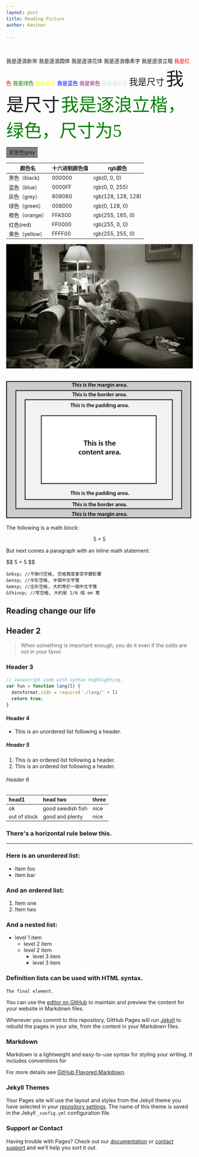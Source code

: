 ```yaml
---
layout: post
title: Reading Picture
author: Kexiner

---
```




<br>


<font face="逐浪新宋">我是逐浪新宋</font>
<font face="逐浪圆体">我是逐浪圆体</font>
<font face="逐浪花体">我是逐浪花体</font>
<font face="逐浪像素字">我是逐浪像素字</font>
<font face="逐浪立楷">我是逐浪立楷</font>
<font color=red>我是红色</font>
<font color=#008000>我是绿色</font>
<font color=yellow>我是黄色</font>
<font color=Blue>我是蓝色</font>
<font color= #871F78>我是紫色</font>
<font color= #DCDCDC>我是浅灰色</font>
<font size=5>我是尺寸</font>
<font size=10>我是尺寸</font>
<font face="逐浪立楷" color=green size=10>我是逐浪立楷，绿色，尺寸为5</font>

<table><tr><td bgcolor=grey>背景色grey</td></tr></table>

颜色名 | 十六进制颜色值 |  rgb颜色  
-|-|-
黑色（black) | 000000 | 	rgb(0, 0, 0) |
蓝色（blue） | 0000FF | rgb(0, 0, 255) |
灰色（grey） | 808080 | rgb(128, 128, 128) |
绿色（green） | 008000 | rgb(0, 128, 0) |
橙色（orange） | FFA500 | rgb(255, 165, 0) |
红色(red) | FF0000 | rgb(255, 0, 0) |
黄色（yellow） | FFFF00 | rgb(255, 255, 0) |


![reading](https://raw.githubusercontent.com/kexinerchen/kexinerchen.github.io/master/_posts/assets/reading.jpg)

<br>


<img src="https://raw.githubusercontent.com/kexinerchen/kexinerchen.github.io/master/_posts/assets/margin.png" width="500"/>


<br>




The following is a math block:

$$ 5 + 5 $$

But next comes a paragraph with an inline math statement:

\$$ 5 + 5 $$







```
&nbsp; //不換行空格, 空格寬度會受字體影響
&ensp; //半形空格, 半個中文字寬
&emsp; //全形空格, 大約等於一個中文字寬
&thinsp; //窄空格, 大約是 1/6 個 em 寬

```
## Reading change our life


## Header 2


> When something is important enough, you do it even if the odds are not in your favor.

### Header 3

```js
// Javascript code with syntax highlighting.
var fun = function lang(l) {
  dateformat.i18n = require('./lang/' + l)
  return true;
}
```


#### Header 4

*   This is an unordered list following a header.

##### Header 5

1.  This is an ordered list following a header.
2.  This is an ordered list following a header.


###### Header 6

| head1        | head two          | three |
|:-------------|:------------------|:------|
| ok           | good swedish fish | nice  |
| out of stock | good and plenty   | nice  |


### There's a horizontal rule below this.

* * *

### Here is an unordered list:

*   Item foo
*   Item bar

### And an ordered list:

1.  Item one
1.  Item two


### And a nested list:

- level 1 item
  - level 2 item
  - level 2 item
    - level 3 item
    - level 3 item


### Definition lists can be used with HTML syntax.

```
The final element.
```


You can use the [editor on GitHub](https://github.com/kexinerchen/kexinerchen.github.io/edit/master/README.md) to maintain and preview the content for your website in Markdown files.

Whenever you commit to this repository, GitHub Pages will run [Jekyll](https://jekyllrb.com/) to rebuild the pages in your site, from the content in your Markdown files.


### Markdown

Markdown is a lightweight and easy-to-use syntax for styling your writing. It includes conventions for


For more details see [GitHub Flavored Markdown](https://guides.github.com/features/mastering-markdown/).

### Jekyll Themes

Your Pages site will use the layout and styles from the Jekyll theme you have selected in your [repository settings](https://github.com/kexinerchen/kexinerchen.github.io/settings). The name of this theme is saved in the Jekyll `_config.yml` configuration file.

### Support or Contact

Having trouble with Pages? Check out our [documentation](https://help.github.com/categories/github-pages-basics/) or [contact support](https://github.com/contact) and we’ll help you sort it out.
